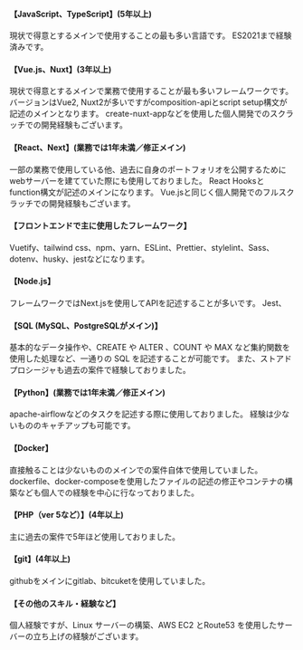 #### 【JavaScript、TypeScript】(5年以上)
現状で得意とするメインで使用することの最も多い言語です。
ES2021まで経験済みです。

#### 【Vue.js、Nuxt】(3年以上)
現状で得意とするメインで業務で使用することが最も多いフレームワークです。
バージョンはVue2, Nuxt2が多いですがcomposition-apiとscript setup構文が記述のメインとなります。
create-nuxt-appなどを使用した個人開発でのスクラッチでの開発経験もございます。

#### 【React、Next】(業務では1年未満／修正メイン)
一部の業務で使用している他、過去に自身のポートフォリオを公開するためにwebサーバーを建てていた際にも使用しておりました。
React Hooksとfunction構文が記述のメインになります。 Vue.jsと同じく個人開発でのフルスクラッチでの開発経験もございます。

#### 【フロントエンドで主に使用したフレームワーク】 
Vuetify、tailwind css、npm、yarn、ESLint、Prettier、stylelint、Sass、dotenv、husky、jestなどになります。

#### 【Node.js】
フレームワークではNext.jsを使用してAPIを記述することが多いです。
Jest、

#### 【SQL (MySQL、PostgreSQLがメイン)】
基本的なデータ操作や、CREATE や ALTER 、COUNT や MAX など集約関数を使用した処理など、一通りの SQL を記述することが可能です。 
また、ストアドプロシージャも過去の案件で経験しておりました。

#### 【Python】(業務では1年未満／修正メイン)
apache-airflowなどのタスクを記述する際に使用しておりました。
経験は少ないもののキャチアップも可能です。

#### 【Docker】
直接触ることは少ないもののメインでの案件自体で使用していました。
dockerfile、docker-composeを使用したファイルの記述の修正やコンテナの構築なども個人での経験を中心に行なっておりました。

#### 【PHP（ver 5など）】(4年以上)
主に過去の案件で5年ほど使用しておりました。

#### 【git】(4年以上)
githubをメインにgitlab、bitcuketを使用していました。

#### 【その他のスキル・経験など】
個人経験ですが、Linux サーバーの構築、AWS EC2 とRoute53 を使用したサーバーの立ち上げの経験がございます。
